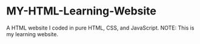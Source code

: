 # MY-HTML-Learning-Website
A HTML website I coded in pure HTML, CSS, and JavaScript. NOTE: This is my learning website.
